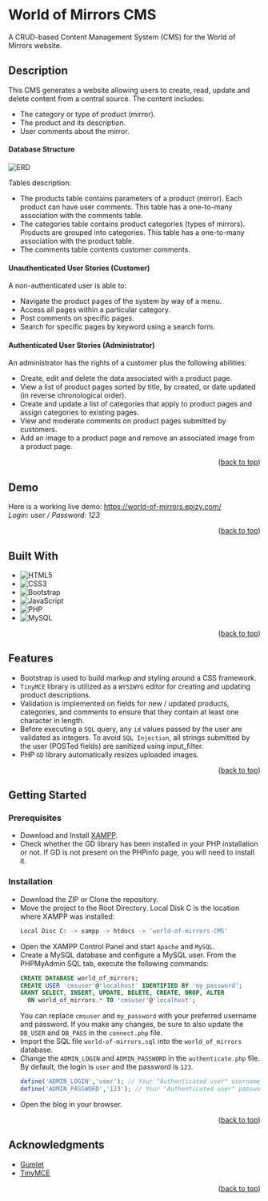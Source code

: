 # World of Mirrors CMS <a name="readme-top"></a>

A CRUD-based Content Management System (CMS) for the World of Mirrors website.

## Description

This CMS generates a website allowing users to create, read, update and delete content from a central source.
The content includes:
* The category or type of product (mirror).
* The product and its description.
* User comments about the mirror.

#### Database Structure

![ERD](https://github.com/bold-italic/world-of-mirrors-CMS/assets/101299696/e2ca6e4c-e405-4ef6-93db-68e00b2c7fd2)

Tables description:

* The products table contains parameters of a product (mirror). Each product can have user comments. This table has a one-to-many association with the comments table.
* The categories table contains product categories (types of mirrors). Products are grouped into categories. This table has a one-to-many association with the product table.
* The comments table contents customer comments.

#### Unauthenticated User Stories (Customer)

A non-authenticated user is able to:

* Navigate the product pages of the system by way of a menu.
* Access all pages within a particular category.
* Post comments on specific pages.
* Search for specific pages by keyword using a search form.

#### Authenticated User Stories (Administrator)

An administrator has the rights of a customer plus the following abilities:

* Create, edit and delete the data associated with a product page.
* View a list of product pages sorted by title, by created, or date updated (in reverse chronological order).
* Create and update a list of categories that apply to product pages and assign categories to existing pages.
* View and moderate comments on product pages submitted by customers.
* Add an image to a product page and remove an associated image from a product page.

<p align="right">(<a href="#readme-top">back to top</a>)</p>

## Demo

Here is a working live demo: https://world-of-mirrors.epizy.com/  
*Login: user / Password: 123*

<p align="right">(<a href="#readme-top">back to top</a>)</p>

## Built With

* ![HTML5](https://img.shields.io/badge/-HTML5-E34F26.svg?style=flat&logo=html5&logoColor=white)
* ![CSS3](https://img.shields.io/badge/-CSS3-1572B6.svg?style=flat&logo=css3&logoColor=white)
* ![Bootstrap](https://img.shields.io/badge/-Bootstrap-563D7C.svg?style=flat&logo=bootstrap&logoColor=white)
* ![JavaScript](https://img.shields.io/badge/-JavaScript-323330.svg?style=flat&logo=javascript&logoColor=F7DF1E)
* ![PHP](https://img.shields.io/badge/-PHP-777BB4.svg?style=flat&logo=php&logoColor=white)
* ![MySQL](https://img.shields.io/badge/-MySQL-00000F?style=flat&logo=mysql&logoColor=white)

<p align="right">(<a href="#readme-top">back to top</a>)</p>

## Features

* Bootstrap is used to build markup and styling around a CSS framework.
* `TinyMCE` library is utilized as a `WYSIWYG` editor for creating and updating product descriptions.
* Validation is implemented on fields for new / updated products, categories, and comments to ensure that they contain at least one character in length.
* Before executing a `SQL` query, any `id` values passed by the user are validated as integers. To avoid `SQL Injection`, all strings submitted by the user (POSTed fields) are sanitized using input_filter.
* PHP `GD` library automatically resizes uploaded images.

<p align="right">(<a href="#readme-top">back to top</a>)</p>

## Getting Started

### Prerequisites

* Download and Install [XAMPP](https://www.apachefriends.org/index.html).
* Check whether the GD library has been installed in your PHP installation or not. If GD is not present on the PHPinfo page, you will need to install it.

### Installation

* Download the ZIP or Clone the repository.
* Move the project to the Root Directory. Local Disk C is the location where XAMPP was installed:
  ```sh
  Local Disc C: -> xampp -> htdocs -> 'world-of-mirrors-CMS'
  ```
* Open the XAMPP Control Panel and start `Apache` and `MySQL`.
* Create a MySQL database and configure a MySQL user. From the PHPMyAdmin SQL tab, execute the following commands:
  ```sql
  CREATE DATABASE world_of_mirrors;
  CREATE USER 'cmsuser'@'localhost' IDENTIFIED BY 'my_password';
  GRANT SELECT, INSERT, UPDATE, DELETE, CREATE, DROP, ALTER 
    ON world_of_mirrors.* TO 'cmsuser'@'localhost';
  ```
  You can replace `cmsuser` and `my_password` with your preferred username and password. If you make any changes, be sure to also update the `DB_USER` and `DB_PASS` in the `connect.php` file.
* Import the SQL file `world-of-mirrors.sql` into the `world_of_mirrors` database.
* Change the `ADMIN_LOGIN` and `ADMIN_PASSWORD` in the `authenticate.php` file. By default, the login is `user` and the password is `123`.
  ```php
  define('ADMIN_LOGIN','user'); // Your "Authenticated user" username instead of 'user'
  define('ADMIN_PASSWORD','123'); // Your "Authenticated user" password instead of '123'
  ```
* Open the blog in your browser.

<p align="right">(<a href="#readme-top">back to top</a>)</p>

## Acknowledgments

* [Gumlet](https://github.com/gumlet)
* [TinyMCE](https://www.tiny.cloud/)

<p align="right">(<a href="#readme-top">back to top</a>)</p>
